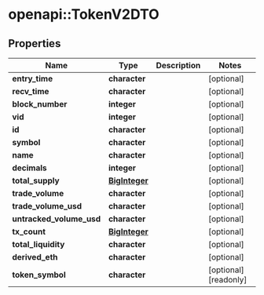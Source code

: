 # openapi::TokenV2DTO


## Properties
Name | Type | Description | Notes
------------ | ------------- | ------------- | -------------
**entry_time** | **character** |  | [optional] 
**recv_time** | **character** |  | [optional] 
**block_number** | **integer** |  | [optional] 
**vid** | **integer** |  | [optional] 
**id** | **character** |  | [optional] 
**symbol** | **character** |  | [optional] 
**name** | **character** |  | [optional] 
**decimals** | **integer** |  | [optional] 
**total_supply** | [**BigInteger**](BigInteger.md) |  | [optional] 
**trade_volume** | **character** |  | [optional] 
**trade_volume_usd** | **character** |  | [optional] 
**untracked_volume_usd** | **character** |  | [optional] 
**tx_count** | [**BigInteger**](BigInteger.md) |  | [optional] 
**total_liquidity** | **character** |  | [optional] 
**derived_eth** | **character** |  | [optional] 
**token_symbol** | **character** |  | [optional] [readonly] 


